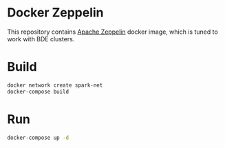
# Docker Zeppelin

This repository contains [Apache Zeppelin](https://zeppelin.apache.org/) docker image, which is tuned to work with BDE clusters.

# Build

```bash
docker network create spark-net
docker-compose build
```

# Run

```bash
docker-compose up -d
```
